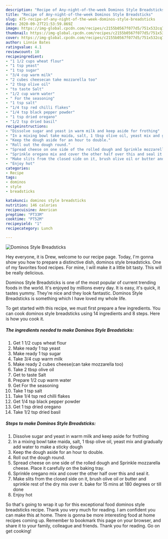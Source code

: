 ```yaml
---
description: "Recipe of Any-night-of-the-week Dominos Style Breadsticks"
title: "Recipe of Any-night-of-the-week Dominos Style Breadsticks"
slug: 475-recipe-of-any-night-of-the-week-dominos-style-breadsticks
date: 2020-09-27T21:53:59.869Z
image: https://img-global.cpcdn.com/recipes/c2155b0567f077d5/751x532cq70/dominos-style-breadsticks-recipe-main-photo.jpg
thumbnail: https://img-global.cpcdn.com/recipes/c2155b0567f077d5/751x532cq70/dominos-style-breadsticks-recipe-main-photo.jpg
cover: https://img-global.cpcdn.com/recipes/c2155b0567f077d5/751x532cq70/dominos-style-breadsticks-recipe-main-photo.jpg
author: Linnie Bates
ratingvalue: 4.1
reviewcount: 10
recipeingredient:
- "1 1/2 cups wheat flour"
- "1 tsp yeast"
- "1 tsp sugar"
- "3/4 cup warm milk"
- "2 cubes cheesecan take mozzarella too"
- "2 tbsp olive oil"
- "to taste Salt"
- "1/2 cup warm water"
- " For the seasoning"
- "1 tsp salt"
- "1/4 tsp red chilli flakes"
- "1/4 tsp black pepper powder"
- "1 tsp dried oregano"
- "1/2 tsp dried basil"
recipeinstructions:
- "Dissolve sugar and yeast in warm milk and keep aside for frothing"
- "In a mixing bowl take maida, salt, 1 tbsp olive oil, yeast mix and gradually add water to make a sticky dough"
- "Keep the dough aside for an hour to double."
- "Roll out the dough round."
- "Spread cheese on one side of the rolled dough and Sprinkle mozzarella cheese. Place it carefully on the baking tray."
- "Sprinkle oregano mix and cover the other half over this and seal it."
- "Make slits from the closed side on it, brush olive oil or butter and sprinkle rest of the dry mix over it. bake for 15 mins at 180 degrees or till done"
- "Enjoy hot"
categories:
- Recipe
tags:
- dominos
- style
- breadsticks

katakunci: dominos style breadsticks 
nutrition: 146 calories
recipecuisine: American
preptime: "PT33M"
cooktime: "PT52M"
recipeyield: "1"
recipecategory: Lunch

---
```



![Dominos Style Breadsticks](https://img-global.cpcdn.com/recipes/c2155b0567f077d5/751x532cq70/dominos-style-breadsticks-recipe-main-photo.jpg)

Hey everyone, it is Drew, welcome to our recipe page. Today, I'm gonna show you how to prepare a distinctive dish, dominos style breadsticks. One of my favorites food recipes. For mine, I will make it a little bit tasty. This will be really delicious.



Dominos Style Breadsticks is one of the most popular of current trending foods in the world. It's enjoyed by millions every day. It is easy, it's quick, it tastes yummy. They're nice and they look fantastic. Dominos Style Breadsticks is something which I have loved my whole life.


To get started with this recipe, we must first prepare a few ingredients. You can cook dominos style breadsticks using 14 ingredients and 8 steps. Here is how you cook it.

<!--inarticleads1-->

##### The ingredients needed to make Dominos Style Breadsticks:

1. Get 1 1/2 cups wheat flour
1. Make ready 1 tsp yeast
1. Make ready 1 tsp sugar
1. Take 3/4 cup warm milk
1. Make ready 2 cubes cheese(can take mozzarella too)
1. Take 2 tbsp olive oil
1. Get to taste Salt
1. Prepare 1/2 cup warm water
1. Get  For the seasoning
1. Take 1 tsp salt
1. Take 1/4 tsp red chilli flakes
1. Get 1/4 tsp black pepper powder
1. Get 1 tsp dried oregano
1. Take 1/2 tsp dried basil




<!--inarticleads2-->

##### Steps to make Dominos Style Breadsticks:

1. Dissolve sugar and yeast in warm milk and keep aside for frothing
1. In a mixing bowl take maida, salt, 1 tbsp olive oil, yeast mix and gradually add water to make a sticky dough
1. Keep the dough aside for an hour to double.
1. Roll out the dough round.
1. Spread cheese on one side of the rolled dough and Sprinkle mozzarella cheese. Place it carefully on the baking tray.
1. Sprinkle oregano mix and cover the other half over this and seal it.
1. Make slits from the closed side on it, brush olive oil or butter and sprinkle rest of the dry mix over it. bake for 15 mins at 180 degrees or till done
1. Enjoy hot




So that's going to wrap it up for this exceptional food dominos style breadsticks recipe. Thank you very much for reading. I am confident you can make this at home. There is gonna be more interesting food at home recipes coming up. Remember to bookmark this page on your browser, and share it to your family, colleague and friends. Thank you for reading. Go on get cooking!
